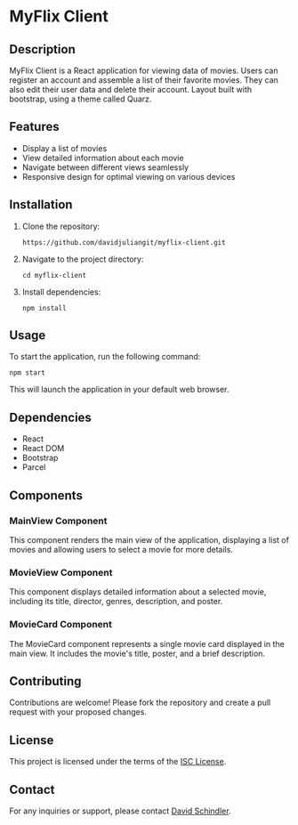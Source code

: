 # MyFlix Client

## Description

MyFlix Client is a React application for viewing data of movies.
Users can register an account and assemble a list of their favorite movies.
They can also edit their user data and delete their account.
Layout built with bootstrap, using a theme called Quarz.

## Features

-  Display a list of movies
-  View detailed information about each movie
-  Navigate between different views seamlessly
-  Responsive design for optimal viewing on various devices

## Installation

1. Clone the repository:

   ```
   https://github.com/davidjuliangit/myflix-client.git
   ```

2. Navigate to the project directory:

   ```
   cd myflix-client
   ```

3. Install dependencies:
   ```
   npm install
   ```

## Usage

To start the application, run the following command:

```
npm start
```

This will launch the application in your default web browser.

## Dependencies

-  React
-  React DOM
-  Bootstrap
-  Parcel

## Components

### MainView Component

This component renders the main view of the application, displaying a list of movies and allowing users to select a movie for more details.

### MovieView Component

This component displays detailed information about a selected movie, including its title, director, genres, description, and poster.

### MovieCard Component

The MovieCard component represents a single movie card displayed in the main view. It includes the movie's title, poster, and a brief description.

## Contributing

Contributions are welcome! Please fork the repository and create a pull request with your proposed changes.

## License

This project is licensed under the terms of the [ISC License](https://opensource.org/licenses/ISC).

## Contact

For any inquiries or support, please contact [David Schindler](mailto:david.schindler@gmx.at).
